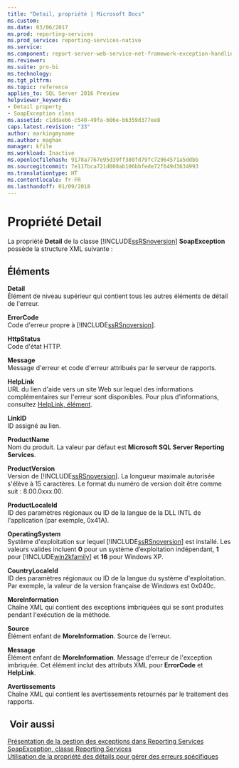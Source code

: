 ```yaml
---
title: "Detail, propriété | Microsoft Docs"
ms.custom: 
ms.date: 03/06/2017
ms.prod: reporting-services
ms.prod_service: reporting-services-native
ms.service: 
ms.component: report-server-web-service-net-framework-exception-handling
ms.reviewer: 
ms.suite: pro-bi
ms.technology: 
ms.tgt_pltfrm: 
ms.topic: reference
applies_to: SQL Server 2016 Preview
helpviewer_keywords:
- Detail property
- SoapException class
ms.assetid: c1ddaeb6-c540-49fa-b06e-b6359d377ee8
caps.latest.revision: "33"
author: markingmyname
ms.author: maghan
manager: kfile
ms.workload: Inactive
ms.openlocfilehash: 9178a7767e95d39ff380fd79fc72964571a5ddbb
ms.sourcegitcommit: 7e117bca721d008ab106bbfede72f649d3634993
ms.translationtype: HT
ms.contentlocale: fr-FR
ms.lasthandoff: 01/09/2018
---
```

# <a name="detail-property"></a>Propriété Detail
  La propriété **Detail** de la classe [!INCLUDE[ssRSnoversion](../../../includes/ssrsnoversion-md.md)] **SoapException** possède la structure XML suivante :  
  
## <a name="elements"></a>Éléments  
 **Detail**  
 Élément de niveau supérieur qui contient tous les autres éléments de détail de l'erreur.  
  
 **ErrorCode**  
 Code d'erreur propre à [!INCLUDE[ssRSnoversion](../../../includes/ssrsnoversion-md.md)].  
  
 **HttpStatus**  
 Code d'état HTTP.  
  
 **Message**  
 Message d'erreur et code d'erreur attribués par le serveur de rapports.  
  
 **HelpLink**  
 URL du lien d'aide vers un site Web sur lequel des informations complémentaires sur l'erreur sont disponibles. Pour plus d’informations, consultez [HelpLink, élément](../../../reporting-services/report-server-web-service-net-framework-exception-handling/soapexception-class/helplink-element.md).  
  
 **LinkID**  
 ID assigné au lien.  
  
 **ProductName**  
 Nom du produit. La valeur par défaut est **Microsoft SQL Server Reporting Services**.  
  
 **ProductVersion**  
 Version de [!INCLUDE[ssRSnoversion](../../../includes/ssrsnoversion-md.md)]. La longueur maximale autorisée s'élève à 15 caractères. Le format du numéro de version doit être comme suit : 8.00.0xxx.00.  
  
 **ProductLocaleId**  
 ID des paramètres régionaux ou ID de la langue de la DLL INTL de l'application (par exemple, 0x41A).  
  
 **OperatingSystem**  
 Système d'exploitation sur lequel [!INCLUDE[ssRSnoversion](../../../includes/ssrsnoversion-md.md)] est installé. Les valeurs valides incluent **0** pour un système d’exploitation indépendant, **1** pour [!INCLUDE[win2kfamily](../../../includes/win2kfamily-md.md)] et **16** pour Windows XP.  
  
 **CountryLocaleId**  
 ID des paramètres régionaux ou ID de la langue du système d'exploitation. Par exemple, la valeur de la version française de Windows est 0x040c.  
  
 **MoreInformation**  
 Chaîne XML qui contient des exceptions imbriquées qui se sont produites pendant l'exécution de la méthode.  
  
 **Source**  
 Élément enfant de **MoreInformation**. Source de l’erreur.  
  
 **Message**  
 Élément enfant de **MoreInformation**. Message d'erreur de l'exception imbriquée. Cet élément inclut des attributs XML pour **ErrorCode** et **HelpLink**.  
  
 **Avertissements**  
 Chaîne XML qui contient les avertissements retournés par le traitement des rapports.  
  
## <a name="see-also"></a> Voir aussi  
 [Présentation de la gestion des exceptions dans Reporting Services](../../../reporting-services/report-server-web-service-net-framework-exception-handling/introducing-exception-handling-in-reporting-services.md)   
 [SoapException, classe Reporting Services](../../../reporting-services/report-server-web-service-net-framework-exception-handling/soapexception-class/reporting-services-soapexception-class.md)   
 [Utilisation de la propriété des détails pour gérer des erreurs spécifiques](../../../reporting-services/report-server-web-service-net-framework-exception-handling/best-practices/using-the-detail-property-to-handle-specific-errors.md)  
  
  
